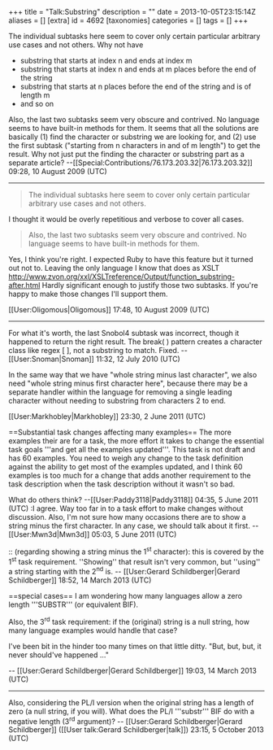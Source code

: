 +++
title = "Talk:Substring"
description = ""
date = 2013-10-05T23:15:14Z
aliases = []
[extra]
id = 4692
[taxonomies]
categories = []
tags = []
+++

The individual subtasks here seem to cover only certain particular arbitrary use cases and not others. Why not have
* substring that starts at index n and ends at index m
* substring that starts at index n and ends at m places before the end of the string
* substring that starts at n places before the end of the string and is of length m
* and so on

Also, the last two subtasks seem very obscure and contrived. No language seems to have built-in methods for them. It seems that all the solutions are basically (1) find the character or substring we are looking for, and (2) use the first subtask ("starting from n characters in and of m length") to get the result. Why not just put the finding the character or substring part as a separate article? --[[Special:Contributions/76.173.203.32|76.173.203.32]] 09:28, 10 August 2009 (UTC)

----

> The individual subtasks here seem to cover only certain particular arbitrary use cases and not others.

I thought it would be overly repetitious and verbose to cover all cases.

> Also, the last two subtasks seem very obscure and contrived. No language seems to have built-in methods for them. 

Yes, I think you're right. I expected Ruby to have this feature but it turned out not to. Leaving the only language I know that does as XSLT http://www.zvon.org/xxl/XSLTreference/Output/function_substring-after.html Hardly significant enough to justify those two subtasks. If you're happy to make those changes I'll support them.

[[User:Oligomous|Oligomous]] 17:48, 10 August 2009 (UTC)

----

For what it's worth, the last Snobol4 subtask was incorrect, though it happened to return the right result. The break( ) pattern creates a character class like regex [ ], not a substring to match. Fixed. --[[User:Snoman|Snoman]] 11:32, 12 July 2010 (UTC)

In the same way that we have "whole string minus last character", we also need "whole string minus first character here", because there may be a separate handler within the language for removing a single leading character without needing to substring from characters 2 to end.

[[User:Markhobley|Markhobley]] 23:30, 2 June 2011 (UTC)

==Substantial task changes affecting many examples==
The more examples their are for a task, the more effort it takes to change the essential task goals '''and get all the examples updated'''. This task is not draft and has 60 examples. You need to weigh any change to the task definition against the ability to get most of the examples updated, and I think 60 examples is too much for a change that adds another requirement to the task description when the task description without it wasn't so bad.

What do others think? --[[User:Paddy3118|Paddy3118]] 04:35, 5 June 2011 (UTC)
:I agree. Way too far in to a task effort to make changes without discussion. Also, I'm not sure how many occasions there are to show a string minus the first character. In any case, we should talk about it first. --[[User:Mwn3d|Mwn3d]] 05:03, 5 June 2011 (UTC)

:: (regarding showing a string minus the 1<sup>st</sup> character):   this is covered by the 1<sup>st</sup> task requirement.   ''Showing'' that result isn't very common, but ''using'' a string starting with the 2<sup>nd</sup> is. -- [[User:Gerard Schildberger|Gerard Schildberger]] 18:52, 14 March 2013 (UTC)

==special cases==
I am wondering how many languages allow a zero length   '''SUBSTR'''   (or equivalent BIF).
 

Also, the 3<sup>rd</sup> task requirement:   if the (original) string is a null string, how many language examples would handle that case? 

I've been bit in the hinder too many times on that little ditty.     "But, but, but, it never should've happened ..." 

-- [[User:Gerard Schildberger|Gerard Schildberger]] 19:03, 14 March 2013 (UTC)

-----

Also, considering the PL/I version when the original string has a length of zero (a null string, if you will).   What does the PL/I '''substr''' BIF do with a negative length (3<sup>rd</sup> argument)? -- [[User:Gerard Schildberger|Gerard Schildberger]] ([[User talk:Gerard Schildberger|talk]]) 23:15, 5 October 2013 (UTC)
